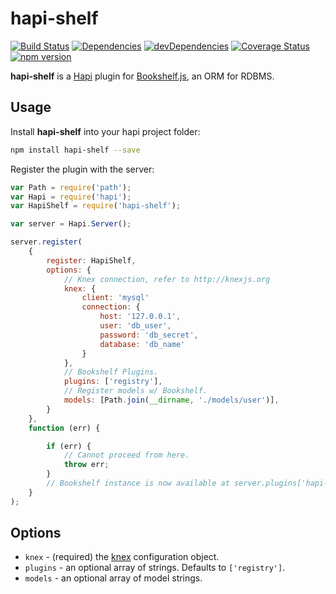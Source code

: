 # hapi-shelf

[![Build Status](https://travis-ci.org/peteut/hapi-shelf.svg)](
https://travis-ci.org/peteut/hapi-shelf)
[![Dependencies](https://david-dm.org/peteut/hapi-shelf.svg)](
https://david-dm.org/peteut/hapi-shelf)
[![devDependencies](https://david-dm.org/peteut/hapi-shelf/dev-status.svg)](
https://david-dm.org/peteut/hapi-shelf)
[![Coverage Status](https://img.shields.io/coveralls/peteut/hapi-shelf.svg)](
https://coveralls.io/r/peteut/hapi-shelf?branch=master)
[![npm version](https://badge.fury.io/js/hapi-shelf.svg)](
http://badge.fury.io/js/hapi-shelf)

**hapi-shelf** is a [Hapi](http://hapijs.com) plugin for [Bookshelf.js](
http://bookshelfjs.org), an ORM for RDBMS.

## Usage

Install **hapi-shelf** into your hapi project folder:

```bash
npm install hapi-shelf --save
```

Register the plugin with the server:

```javascript
var Path = require('path');
var Hapi = require('hapi');
var HapiShelf = require('hapi-shelf');

var server = Hapi.Server();

server.register(
    {
        register: HapiShelf,
        options: {
            // Knex connection, refer to http://knexjs.org
            knex: {
                client: 'mysql'
                connection: {
                    host: '127.0.0.1',
                    user: 'db_user',
                    password: 'db_secret',
                    database: 'db_name'
                }
            },
            // Bookshelf Plugins.
            plugins: ['registry'],
            // Register models w/ Bookshelf.
            models: [Path.join(__dirname, './models/user')],
        }
    },
    function (err) {

        if (err) {
            // Cannot proceed from here.
            throw err;
        }
        // Bookshelf instance is now available at server.plugins['hapi-shelf'].
    }
);
```

## Options

* `knex` - (required) the [knex](http://knexjs.org) configuration object.
* `plugins` - an optional array of strings. Defaults to `['registry']`.
* `models` - an optional array of model strings.
